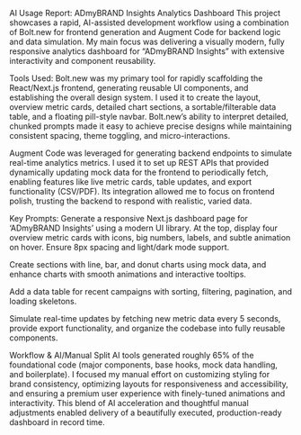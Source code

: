 AI Usage Report: ADmyBRAND Insights Analytics Dashboard
This project showcases a rapid, AI-assisted development workflow using a combination of Bolt.new for frontend generation and Augment Code for backend logic and data simulation. My main focus was delivering a visually modern, fully responsive analytics dashboard for “ADmyBRAND Insights” with extensive interactivity and component reusability.

Tools Used:
Bolt.new was my primary tool for rapidly scaffolding the React/Next.js frontend, generating reusable UI components, and establishing the overall design system. I used it to create the layout, overview metric cards, detailed chart sections, a sortable/filterable data table, and a floating pill-style navbar. Bolt.new’s ability to interpret detailed, chunked prompts made it easy to achieve precise designs while maintaining consistent spacing, theme toggling, and micro-interactions.

Augment Code was leveraged for generating backend endpoints to simulate real-time analytics metrics. I used it to set up REST APIs that provided dynamically updating mock data for the frontend to periodically fetch, enabling features like live metric cards, table updates, and export functionality (CSV/PDF). Its integration allowed me to focus on frontend polish, trusting the backend to respond with realistic, varied data.

Key Prompts:
Generate a responsive Next.js dashboard page for ‘ADmyBRAND Insights’ using a modern UI library. At the top, display four overview metric cards with icons, big numbers, labels, and subtle animation on hover. Ensure 8px spacing and light/dark mode support.

Create sections with line, bar, and donut charts using mock data, and enhance charts with smooth animations and interactive tooltips.

Add a data table for recent campaigns with sorting, filtering, pagination, and loading skeletons.

Simulate real-time updates by fetching new metric data every 5 seconds, provide export functionality, and organize the codebase into fully reusable components.

Workflow & AI/Manual Split
AI tools generated roughly 65% of the foundational code (major components, base hooks, mock data handling, and boilerplate). I focused my manual effort on customizing styling for brand consistency, optimizing layouts for responsiveness and accessibility, and ensuring a premium user experience with finely-tuned animations and interactivity. This blend of AI acceleration and thoughtful manual adjustments enabled delivery of a beautifully executed, production-ready dashboard in record time.

